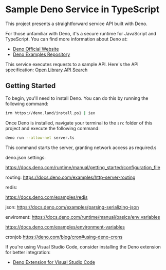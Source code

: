 # Sample Deno Service in TypeScript

This project presents a straightforward service API built with Deno.

For those unfamiliar with Deno, it's a secure runtime for JavaScript and TypeScript. You can find more information about Deno at:

- [Deno Official Website](https://deno.com/)
- [Deno Examples Repository](https://examples.deno.land/)

This service executes requests to a sample API. Here's the API specification: [Open Library API Search](https://openlibrary.org/dev/docs/api/search)

## Getting Started

To begin, you'll need to install Deno. You can do this by running the following command:

```bash
irm https://deno.land/install.ps1 | iex
```

Once Deno is installed, navigate your terminal to the `src` folder of this project and execute the following command:

```bash
deno run --allow-net server.ts
```

This command starts the server, granting network access as required.s

deno.json settings:

https://docs.deno.com/runtime/manual/getting_started/configuration_file

routing:
https://docs.deno.com/examples/http-server-routing

redis:

https://docs.deno.com/examples/redis

json:
https://docs.deno.com/examples/parsing-serializing-json

enviroment:
https://docs.deno.com/runtime/manual/basics/env_variables

https://docs.deno.com/examples/environment-variables


cronjob
https://deno.com/blog/cron#using-deno-crons

If you're using Visual Studio Code, consider installing the Deno extension for better integration:

- [Deno Extension for Visual Studio Code](https://marketplace.visualstudio.com/items?itemName=denoland.vscode-deno)